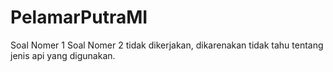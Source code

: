 # PelamarPutraMI
Soal Nomer 1
Soal Nomer 2 tidak dikerjakan, dikarenakan tidak tahu tentang jenis api yang digunakan.
